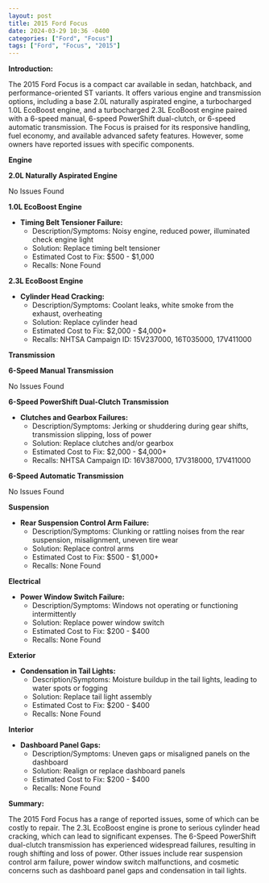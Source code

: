 ```yaml
---
layout: post
title: 2015 Ford Focus
date: 2024-03-29 10:36 -0400
categories: ["Ford", "Focus"]
tags: ["Ford", "Focus", "2015"]
---
```

**Introduction:**

The 2015 Ford Focus is a compact car available in sedan, hatchback, and performance-oriented ST variants. It offers various engine and transmission options, including a base 2.0L naturally aspirated engine, a turbocharged 1.0L EcoBoost engine, and a turbocharged 2.3L EcoBoost engine paired with a 6-speed manual, 6-speed PowerShift dual-clutch, or 6-speed automatic transmission. The Focus is praised for its responsive handling, fuel economy, and available advanced safety features. However, some owners have reported issues with specific components.

**Engine**

**2.0L Naturally Aspirated Engine**

No Issues Found

**1.0L EcoBoost Engine**

* **Timing Belt Tensioner Failure:**
    * Description/Symptoms: Noisy engine, reduced power, illuminated check engine light
    * Solution: Replace timing belt tensioner
    * Estimated Cost to Fix: $500 - $1,000
    * Recalls: None Found

**2.3L EcoBoost Engine**

* **Cylinder Head Cracking:**
    * Description/Symptoms: Coolant leaks, white smoke from the exhaust, overheating
    * Solution: Replace cylinder head
    * Estimated Cost to Fix: $2,000 - $4,000+
    * Recalls: NHTSA Campaign ID: 15V237000, 16T035000, 17V411000

**Transmission**

**6-Speed Manual Transmission**

No Issues Found

**6-Speed PowerShift Dual-Clutch Transmission**

* **Clutches and Gearbox Failures:**
    * Description/Symptoms: Jerking or shuddering during gear shifts, transmission slipping, loss of power
    * Solution: Replace clutches and/or gearbox
    * Estimated Cost to Fix: $2,000 - $4,000+
    * Recalls: NHTSA Campaign ID: 16V387000, 17V318000, 17V411000

**6-Speed Automatic Transmission**

No Issues Found

**Suspension**

* **Rear Suspension Control Arm Failure:**
    * Description/Symptoms: Clunking or rattling noises from the rear suspension, misalignment, uneven tire wear
    * Solution: Replace control arms
    * Estimated Cost to Fix: $500 - $1,000+
    * Recalls: None Found

**Electrical**

* **Power Window Switch Failure:**
    * Description/Symptoms: Windows not operating or functioning intermittently
    * Solution: Replace power window switch
    * Estimated Cost to Fix: $200 - $400
    * Recalls: None Found

**Exterior**

* **Condensation in Tail Lights:**
    * Description/Symptoms: Moisture buildup in the tail lights, leading to water spots or fogging
    * Solution: Replace tail light assembly
    * Estimated Cost to Fix: $200 - $400
    * Recalls: None Found

**Interior**

* **Dashboard Panel Gaps:**
    * Description/Symptoms: Uneven gaps or misaligned panels on the dashboard
    * Solution: Realign or replace dashboard panels
    * Estimated Cost to Fix: $200 - $400
    * Recalls: None Found

**Summary:**

The 2015 Ford Focus has a range of reported issues, some of which can be costly to repair. The 2.3L EcoBoost engine is prone to serious cylinder head cracking, which can lead to significant expenses. The 6-Speed PowerShift dual-clutch transmission has experienced widespread failures, resulting in rough shifting and loss of power. Other issues include rear suspension control arm failure, power window switch malfunctions, and cosmetic concerns such as dashboard panel gaps and condensation in tail lights.
